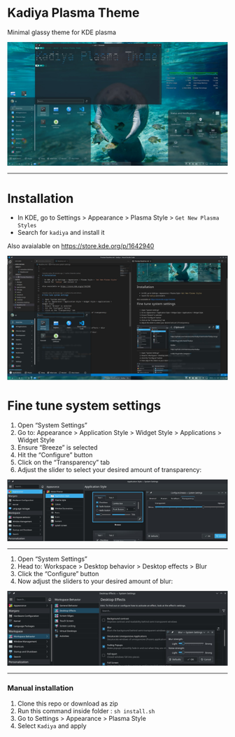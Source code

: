 # Kadiya Plasma Theme

Minimal glassy theme for KDE plasma

![Screenshot](ss.jpg)

---

# Installation

- In KDE, go to Settings > Appearance > Plasma Style > `Get New Plasma Styles`
- Search for `kadiya` and install it

Also avaialable on https://store.kde.org/p/1642940


![Screenshot Coding](coding.jpg)

# Fine tune system settings

1. Open “System Settings”
1. Go to: Appearance > Application Style > Widget Style > Applications > Widget Style
1. Ensure “Breeze” is selected
1. Hit the “Configure” button
1. Click on the “Transparency” tab
1. Adjust the slider to select your desired amount of transparency:

![Application Style](appstyle.jpg)

---

1. Open “System Settings”
1. Head to: Workspace > Desktop behavior > Desktop effects > Blur
1. Click the “Configure” button
1. Now adjust the sliders to your desired amount of blur:

![Application Style](blur.jpg)

---

### Manual installation

1. Clone this repo or download as zip
1. Run this command inside folder : `sh install.sh`
1. Go to Settings > Appearance > Plasma Style
1. Select `Kadiya` and apply
